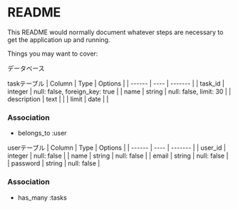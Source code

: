 # README

This README would normally document whatever steps are necessary to get the
application up and running.

Things you may want to cover:

データベース

taskテーブル
| Column | Type | Options |
| ------ | ---- | ------- |
| task_id | integer | null: false, foreign_key: true |
| name | string | null: false, limit: 30 |
| description | text |  |
| limit | date |  |

### Association
- belongs_to :user

userテーブル
| Column | Type | Options |
| ------ | ---- | ------- |
| user_id | integer | null: false |
| name | string | null: false |
| email | string | null: false |
| password | string | null: false |

### Association
- has_many :tasks
